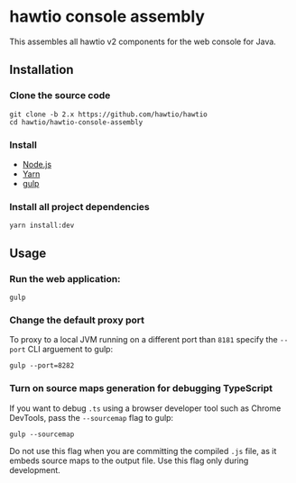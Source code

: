 # hawtio console assembly

This assembles all hawtio v2 components for the web console for Java.

## Installation

### Clone the source code

    git clone -b 2.x https://github.com/hawtio/hawtio
    cd hawtio/hawtio-console-assembly

### Install

* [Node.js](http://nodejs.org)
* [Yarn](https://yarnpkg.com)
* [gulp](http://gulpjs.com/)

### Install all project dependencies

    yarn install:dev

## Usage

### Run the web application:

    gulp

### Change the default proxy port

To proxy to a local JVM running on a different port than `8181` specify the `--port` CLI arguement to gulp:

    gulp --port=8282

### Turn on source maps generation for debugging TypeScript

If you want to debug `.ts` using a browser developer tool such as Chrome DevTools, pass the `--sourcemap` flag to gulp:

    gulp --sourcemap

Do not use this flag when you are committing the compiled `.js` file, as it embeds source maps to the output file. Use this flag only during development.
